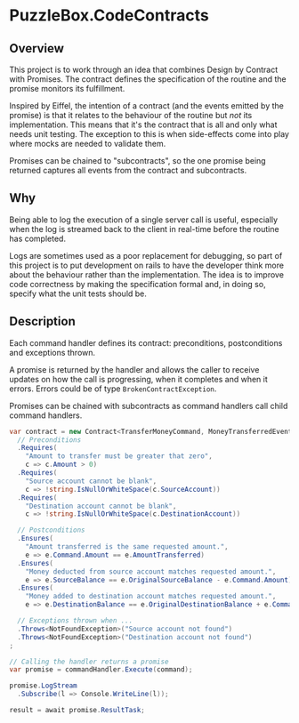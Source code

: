 # PuzzleBox.CodeContracts

## Overview
This project is to work through an idea that combines Design by Contract with Promises.  The contract defines the specification of the routine and the promise monitors its fulfillment.

Inspired by Eiffel, the intention of a contract (and the events emitted by the promise) is that it relates to the behaviour of the routine but _not_ its implementation.  This means that it's the contract that is all and only what needs unit testing.  The exception to this is when side-effects come into play where mocks are needed to validate them.

Promises can be chained to "subcontracts", so the one promise being returned captures all events from the contract and subcontracts.

## Why
Being able to log the execution of a single server call is useful, especially when the log is streamed back to the client in real-time before the routine has completed.

Logs are sometimes used as a poor replacement for debugging, so part of this project is to put development on rails to have the developer think more about the behaviour rather than the implementation.  The idea is to improve code correctness by making the specification formal and, in doing so, specify what the unit tests should be.

## Description
Each command handler defines its contract: preconditions, postconditions and exceptions thrown.

A promise is returned by the handler and allows the caller to receive updates on how the call is progressing, when it completes and when it errors.  Errors could be of type `BrokenContractException`.

Promises can be chained with subcontracts as command handlers call child command handlers.

```c#
var contract = new Contract<TransferMoneyCommand, MoneyTransferredEvent>()
  // Preconditions
  .Requires(
    "Amount to transfer must be greater that zero",
    c => c.Amount > 0)
  .Requires(
    "Source account cannot be blank",
    c => !string.IsNullOrWhiteSpace(c.SourceAccount))
  .Requires(
    "Destination account cannot be blank",
    c => !string.IsNullOrWhiteSpace(c.DestinationAccount))

  // Postconditions
  .Ensures(
    "Amount transferred is the same requested amount.",
    e => e.Command.Amount == e.AmountTransferred)
  .Ensures(
    "Money deducted from source account matches requested amount.",
    e => e.SourceBalance == e.OriginalSourceBalance - e.Command.Amount)
  .Ensures(
    "Money added to destination account matches requested amount.",
    e => e.DestinationBalance == e.OriginalDestinationBalance + e.Command.Amount)

  // Exceptions thrown when ...
  .Throws<NotFoundException>("Source account not found")
  .Throws<NotFoundException>("Destination account not found")
;
```

```c#
// Calling the handler returns a promise
var promise = commandHandler.Execute(command);

promise.LogStream
  .Subscribe(l => Console.WriteLine(l));

result = await promise.ResultTask;
```
